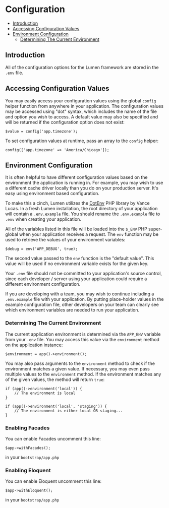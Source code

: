 # Configuration

- [Introduction](#introduction)
- [Accessing Configuration Values](#accessing-configuration-values)
- [Environment Configuration](#environment-configuration)
    - [Determining The Current Environment](#determining-the-current-environment)

<a name="introduction"></a>
## Introduction

All of the configuration options for the Lumen framework are stored in the `.env` file.

<a name="accessing-configuration-values"></a>
## Accessing Configuration Values

You may easily access your configuration values using the global `config` helper function from anywhere in your application. The configuration values may be accessed using "dot" syntax, which includes the name of the file and option you wish to access. A default value may also be specified and will be returned if the configuration option does not exist:

    $value = config('app.timezone');

To set configuration values at runtime, pass an array to the `config` helper:

    config(['app.timezone' => 'America/Chicago']);

<a name="environment-configuration"></a>
## Environment Configuration

It is often helpful to have different configuration values based on the environment the application is running in. For example, you may wish to use a different cache driver locally than you do on your production server. It's easy using environment based configuration.

To make this a cinch, Lumen utilizes the [DotEnv](https://github.com/vlucas/phpdotenv) PHP library by Vance Lucas. In a fresh Lumen installation, the root directory of your application will contain a `.env.example` file. You should rename the `.env.example` file to `.env` when creating your application.

All of the variables listed in this file will be loaded into the `$_ENV` PHP super-global when your application receives a request. The `env` function may be used to retrieve the values of your environment variables:

    $debug = env('APP_DEBUG', true);

The second value passed to the `env` function is the "default value". This value will be used if no environment variable exists for the given key.

Your `.env` file should not be committed to your application's source control, since each developer / server using your application could require a different environment configuration.

If you are developing with a team, you may wish to continue including a `.env.example` file with your application. By putting place-holder values in the example configuration file, other developers on your team can clearly see which environment variables are needed to run your application.

<a name="determining-the-current-environment"></a>
### Determining The Current Environment

The current application environment is determined via the `APP_ENV` variable from your `.env` file. You may access this value via the `environment` method on the application instance:

    $environment = app()->environment();

You may also pass arguments to the `environment` method to check if the environment matches a given value. If necessary, you may even pass multiple values to the `environment` method. If the environment matches any of the given values, the method will return `true`:

    if (app()->environment('local')) {
        // The environment is local
    }

    if (app()->environment('local', 'staging')) {
        // The environment is either local OR staging...
    }

### Enabling Facades
You can enable Facades uncomment this line:

	$app->withFacades();
	
in your `bootstrap/app.php`

### Enabling Eloquent
You can enable Eloquent uncomment this line:

	$app->withEloquent();
	
in your `bootstrap/app.php`